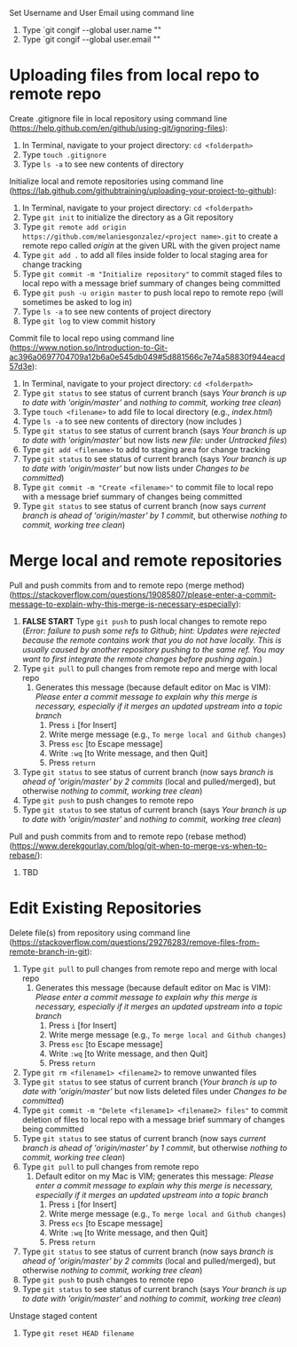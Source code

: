 Set Username and User Email using command line
1. Type `git congif --global user.name "<username>"
2. Type `git congif --global user.email "<useremail>"

# Uploading files from local repo to remote repo

Create .gitignore file in local repository using command line (https://help.github.com/en/github/using-git/ignoring-files):
1. In Terminal, navigate to your project directory: `cd <folderpath>`
2. Type `touch .gitignore`
3. Type `ls -a` to see new contents of directory

Initialize local and remote repositories using command line (https://lab.github.com/githubtraining/uploading-your-project-to-github):
1. In Terminal, navigate to your project directory: `cd <folderpath>`
2. Type `git init` to initialize the directory as a Git repository
2. Type `git remote add origin https://github.com/melaniesgonzalez/<project name>.git` to create a remote repo called *origin* at the given URL with the given project name
3. Type `git add .` to add all files inside folder to local staging area for change tracking
4. Type `git commit -m "Initialize repository"` to commit staged files to local repo with a message brief summary of changes being committed
5. Type `git push -u origin master` to push local repo to remote repo (will sometimes be asked to log in)
6. Type `ls -a` to see new contents of project directory
7. Type `git log` to view commit history

Commit file to local repo using command line (https://www.notion.so/Introduction-to-Git-ac396a0697704709a12b6a0e545db049#5d881566c7e74a58830f944eacd57d3e):
1. In Terminal, navigate to your project directory: `cd <folderpath>`
2. Type `git status` to see status of current branch (says *Your branch is up to date with 'origin/master'* and *nothing to commit, working tree clean*)
3. Type `touch <filename>` to add file to local directory (e.g., *index.html*)
4. Type `ls -a` to see new contents of directory (now includes *<filename>*)
5. Type `git status` to see status of current branch (says *Your branch is up to date with 'origin/master'* but now lists *new file: <filename>* under *Untracked files*)
6. Type `git add <filename>` to add *<filename>* to staging area for change tracking
7. Type `git status` to see status of current branch (says *Your branch is up to date with 'origin/master'* but now lists *<filename>* under *Changes to be committed*)
8. Type `git commit -m "Create <filename>"` to commit *<filename>* file to local repo with a message brief summary of changes being committed
9. Type `git status` to see status of current branch (now says *current branch is ahead of 'origin/master' by 1 commit*, but otherwise *nothing to commit, working tree clean*)

# Merge local and remote repositories
Pull and push commits from and to remote repo (merge method) (https://stackoverflow.com/questions/19085807/please-enter-a-commit-message-to-explain-why-this-merge-is-necessary-especially):
1. **FALSE START** Type `git push` to push local changes to remote repo (*Error: failure to push some refs to Github*; *hint: Updates were rejected because the remote contains work that you do not have locally. This is usually caused by another repository pushing to the same ref. You may want to first integrate the remote changes before pushing again.*)
2. Type `git pull` to pull changes from remote repo and merge with local repo
   1. Generates this message (because default editor on Mac is VIM): *Please enter a commit message to explain why this merge is necessary, especially if it merges an updated upstream into a topic branch* 
      1. Press `i` [for Insert]
      2. Write merge message (e.g., `To merge local and Github changes`)
      3. Press `esc` [to Escape message]
      4. Write `:wq` [to Write message, and then Quit]
      5. Press `return`
3. Type `git status` to see status of current branch (now says *branch is ahead of 'origin/master' by 2 commits* (local and pulled/merged), but otherwise *nothing to commit, working tree clean*)
4. Type `git push` to push changes to remote repo
5. Type `git status` to see status of current branch (says *Your branch is up to date with 'origin/master'* and *nothing to commit, working tree clean*)

Pull and push commits from and to remote repo (rebase method) (https://www.derekgourlay.com/blog/git-when-to-merge-vs-when-to-rebase/):
1. TBD

# Edit Existing Repositories
Delete file(s) from repository using command line (https://stackoverflow.com/questions/29276283/remove-files-from-remote-branch-in-git):
1. Type `git pull` to pull changes from remote repo and merge with local repo
   1. Generates this message (because default editor on Mac is VIM): *Please enter a commit message to explain why this merge is necessary, especially if it merges an updated upstream into a topic branch* 
      1. Press `i` [for Insert]
      2. Write merge message (e.g., `To merge local and Github changes`)
      3. Press `esc` [to Escape message]
      4. Write `:wq` [to Write message, and then Quit]
      5. Press `return`
2. Type `git rm <filename1> <filename2>` to remove unwanted files
3. Type `git status` to see status of current branch (*Your branch is up to date with 'origin/master'* but now lists deleted files under *Changes to be committed*)
4. Type `git commit -m "Delete <filename1> <filename2> files"` to commit deletion of files to local repo with a message brief summary of changes being committed
5. Type `git status` to see status of current branch (now says *current branch is ahead of 'origin/master' by 1 commit*, but otherwise *nothing to commit, working tree clean*)
6. Type `git pull` to pull changes from remote repo
   1. Default editor on my Mac is VIM; generates this message: *Please enter a commit message to explain why this merge is necessary, especially if it merges an updated upstream into a topic branch* 
      1. Press `i` [for Insert]
      2. Write merge message (e.g., `To merge local and Github changes`)
      3. Press `ecs` [to Escape message]
      4. Write `:wq` [to Write message, and then Quit]
      5. Press `return`
3. Type `git status` to see status of current branch (now says *branch is ahead of 'origin/master' by 2 commits* (local and pulled/merged), but otherwise *nothing to commit, working tree clean*)
4. Type `git push` to push changes to remote repo
5. Type `git status` to see status of current branch (says *Your branch is up to date with 'origin/master'* and *nothing to commit, working tree clean*)

Unstage staged content
1. Type `git reset HEAD filename`
